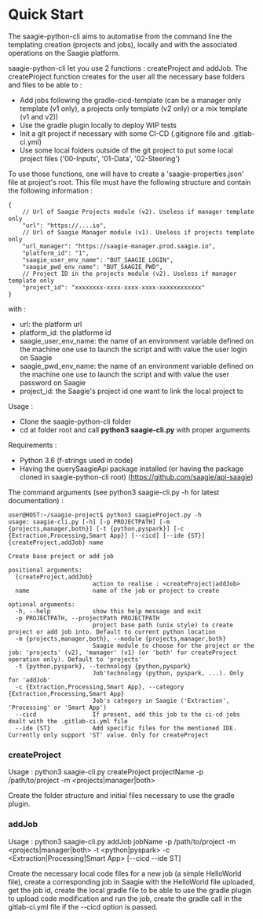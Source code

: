 # Quick Start

The saagie-python-cli aims to automatise from the command line the templating creation (projects and jobs), locally and with the associated operations on the Saagie platform.

saagie-python-cli let you use 2 functions : createProject and addJob.
The createProject function creates for the user all the necessary base folders and files to be able to :
* Add jobs following the gradle-cicd-template (can be a manager only template (v1 only), a projects only template (v2 only) or a mix template (v1 and v2))
* Use the gradle plugin locally to deploy WIP tests
* Init a git project if necessary with some CI-CD (.gitignore file and .gitlab-ci.yml)
* Use some local folders outside of the git project to put some local project files ('00-Inputs', '01-Data', '02-Steering')

To use those functions, one will have to create a 'saagie-properties.json' file at project's root. This file must have the following structure and contain the following information :

	{
	    // Url of Saagie Projects module (v2). Useless if manager template only
	    "url": "https://....io",
	    // Url of Saagie Manager module (v1). Useless if projects template only
	    "url_manager": "https://saagie-manager.prod.saagie.io",
	    "platform_id": "1",
	    "saagie_user_env_name": "BUT_SAAGIE_LOGIN",
	    "saagie_pwd_env_name": "BUT_SAAGIE_PWD",
	    // Project ID in the projects module (v2). Useless if manager template only
	    "project_id": "xxxxxxxx-xxxx-xxxx-xxxx-xxxxxxxxxxxx"
	}

with :
* url: the platform url
* platform_id: the platforme id
* saagie_user_env_name: the name of an environment variable defined on the machine one use to launch the script and with value the user login on Saagie
* saagie_pwd_env_name: the name of an environment variable defined on the machine one use to launch the script and with value the user password on Saagie
* project_id: the Saagie's project id one want to link the local project to

Usage :
* Clone the saagie-python-cli folder
* cd at folder root and call **python3 saagie-cli.py** with proper arguments

Requirements :
* Python 3.6 (f-strings used in code)
* Having the querySaagieApi package installed (or having the package cloned in saagie-python-cli root) (https://github.com/saagie/api-saagie)

The command arguments (see python3 saagie-cli.py -h for latest documentation) :

	user@HOST:~/saagie-project$ python3 saagieProject.py -h
	usage: saagie-cli.py [-h] [-p PROJECTPATH] [-m {projects,manager,both}] [-t {python,pyspark}] [-c {Extraction,Processing,Smart App}] [--cicd] [--ide {ST}] {createProject,addJob} name                     
	                                                                                                                                                                                                           
	Create base project or add job                                                                                                                                                                             
	                                                                                                                                                                                                           
	positional arguments:                                                                                                                                                                                      
	  {createProject,addJob}                                                                                                                                                                                   
	                        action to realise : <createProject|addJob>                                                                                                                                         
	  name                  name of the job or project to create                                                                                                                                               
	                                                                                                                                                                                                           
	optional arguments:                                                                                                                                                                                        
	  -h, --help            show this help message and exit                                                                                                                                                    
	  -p PROJECTPATH, --projectPath PROJECTPATH                                                                                                                                                                
	                        project base path (unix style) to create project or add job into. Default to current python location                                                                               
	  -m {projects,manager,both}, --module {projects,manager,both}                                                                                                                                             
	                        Saagie module to choose for the project or the job: 'projects' (v2), 'manager' (v1) (or 'both' for createProject operation only). Default to 'projects'                            
	  -t {python,pyspark}, --technology {python,pyspark}                                                                                                                                                       
	                        Job'technology (python, pyspark, ...). Only for 'addJob'                                                                                                                           
	  -c {Extraction,Processing,Smart App}, --category {Extraction,Processing,Smart App}                                                                                                                       
	                        Job's category in Saagie ('Extraction', 'Processing' or 'Smart App')                                                                                                               
	  --cicd                If present, add this job to the ci-cd jobs dealt with the .gitlab-ci.yml file                                                                                                      
	  --ide {ST}            Add specific files for the mentioned IDE. Currently only support 'ST' value. Only for createProject   

### createProject

Usage : python3 saagie-cli.py createProject projectName -p /path/to/project -m <projects|manager|both>

Create the folder structure and initial files necessary to use the gradle plugin.

### addJob

Usage : python3 saagie-cli.py addJob jobName -p /path/to/project -m <projects|manager|both> -t <python|pyspark> -c <Extraction|Processing|Smart App> [--cicd --ide ST]

Create the necessary local code files for a new job (a simple HelloWorld file), create a corresponding job in Saagie with the HelloWorld file uploaded, get the job id, create the local gradle file to be able to use the gradle plugin to upload code modification and run the job, create the gradle call in the gitlab-ci.yml file if the --cicd option is passed.

